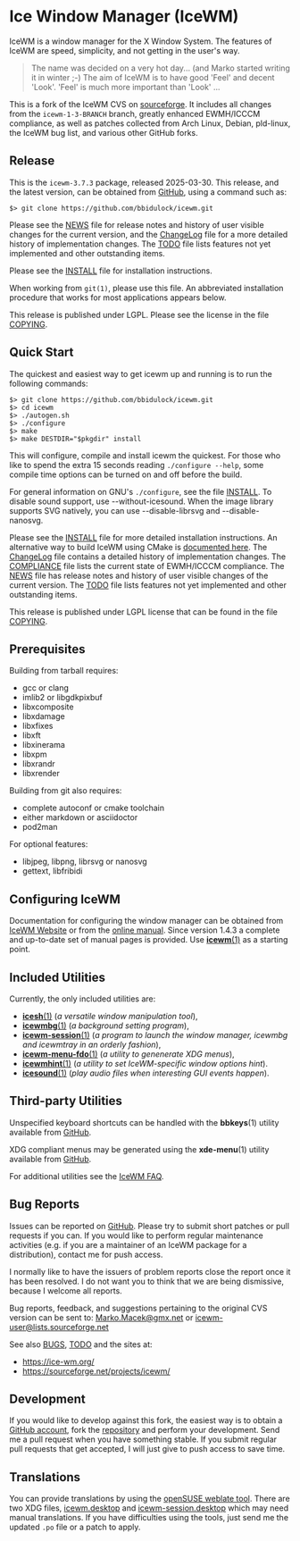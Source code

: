 [icewm -- read me first file.  2025-03-09]: #

Ice Window Manager (IceWM)
==========================

IceWM is a window manager for the X Window System. The features of IceWM are
speed, simplicity, and not getting in the user's way.

> The name was decided on a very hot day... (and Marko started writing it in
> winter ;-)  The aim of IceWM is to have good 'Feel' and decent 'Look'. 'Feel'
> is much more important than 'Look' ...

This is a fork of the IceWM CVS on [sourceforge][12].  It includes all changes
from the `icewm-1-3-BRANCH` branch, greatly enhanced EWMH/ICCCM compliance, as
well as patches collected from Arch Linux, Debian, pld-linux, the IceWM bug
list, and various other GitHub forks.


Release
-------

This is the `icewm-3.7.3` package, released 2025-03-30.  This release, and
the latest version, can be obtained from [GitHub][1], using a command such as:

    $> git clone https://github.com/bbidulock/icewm.git

Please see the [NEWS][3] file for release notes and history of user visible
changes for the current version, and the [ChangeLog][4] file for a more
detailed history of implementation changes.  The [TODO][5] file lists features
not yet implemented and other outstanding items.

Please see the [INSTALL][7] file for installation instructions.

When working from `git(1)`, please use this file.  An abbreviated
installation procedure that works for most applications appears below.

This release is published under LGPL.  Please see the license
in the file [COPYING][9].


Quick Start
-----------

The quickest and easiest way to get icewm up and running is to run the
following commands:

    $> git clone https://github.com/bbidulock/icewm.git
    $> cd icewm
    $> ./autogen.sh
    $> ./configure
    $> make
    $> make DESTDIR="$pkgdir" install

This will configure, compile and install icewm the quickest.  For those who
like to spend the extra 15 seconds reading `./configure --help`, some compile
time options can be turned on and off before the build.

For general information on GNU's `./configure`, see the file [INSTALL][7].
To disable sound support, use --without-icesound. When the image library
supports SVG natively, you can use --disable-librsvg and --disable-nanosvg.

Please see the [INSTALL][7] file for more detailed installation instructions.
An alternative way to build IceWM using CMake is [documented here][19].
The [ChangeLog][4] file contains a detailed history of implementation changes.
The [COMPLIANCE][6] file lists the current state of EWMH/ICCCM compliance.  The
[NEWS][3] file has release notes and history of user visible changes of the
current version.  The [TODO][5] file lists features not yet implemented and
other outstanding items.

This release is published under LGPL license that can be found in the file
[COPYING][9].

Prerequisites
-------------

Building from tarball requires:

 - gcc or clang
 - imlib2 or libgdkpixbuf
 - libxcomposite
 - libxdamage
 - libxfixes
 - libxft
 - libxinerama
 - libxpm
 - libxrandr
 - libxrender

Building from git also requires:

 - complete autoconf or cmake toolchain
 - either markdown or asciidoctor
 - pod2man

For optional features:

  - libjpeg, libpng, librsvg or nanosvg
  - gettext, libfribidi

Configuring IceWM
-----------------

Documentation for configuring the window manager can be obtained from [IceWM
Website][13] or from the [online manual][15].
Since version 1.4.3 a complete and up-to-date set of manual pages is provided.
Use [__icewm__(1)][26] as a starting point.


Included Utilities
------------------

Currently, the only included utilities are:

 - [__icesh__(1)][25] (_a versatile window manipulation tool_),
 - [__icewmbg__(1)][22] (_a background setting program_),
 - [__icewm-session__(1)][27] (_a program to launch the window manager, icewmbg and
   icewmtray in an orderly fashion_),
 - [__icewm-menu-fdo__(1)][24] (_a utility to genenerate XDG menus_),
 - [__icewmhint__(1)][23] (_a utility to set IceWM-specific window options hint_).
 - [__icesound__(1)][21] (_play audio files when interesting GUI events happen_).


Third-party Utilities
---------------------

Unspecified keyboard shortcuts can be handled with the __bbkeys__(1) utility
available from [GitHub][16].

XDG compliant menus may be generated using the __xde-menu__(1) utility
available from [GitHub][20].

For additional utilities see the [IceWM FAQ][14].


Bug Reports
-----------

Issues can be reported on [GitHub][2].  Please try to submit short patches or
pull requests if you can.  If you would like to perform regular maintenance
activities (e.g. if you are a maintainer of an IceWM package for a
distribution), contact me for push access.

I normally like to have the issuers of problem reports close the report once
it has been resolved.  I do not want you to think that we are being dismissive,
because I welcome all reports.

Bug reports, feedback, and suggestions pertaining to the original CVS version
can be sent to: Marko.Macek@gmx.net or icewm-user@lists.sourceforge.net

See also [BUGS][8], [TODO][5] and the sites at:

  - https://ice-wm.org/
  - https://sourceforge.net/projects/icewm/


Development
-----------

If you would like to develop against this fork, the easiest way is to obtain a
[GitHub account][10], fork the [repository][1] and perform your development.
Send me a pull request when you have something stable.  If you submit regular
pull requests that get accepted, I will just give to push access to save time.


Translations
------------

You can provide translations by using the [openSUSE weblate tool][11].
There are two XDG files,
[icewm.desktop][17] and [icewm-session.desktop][18] which may need manual
translations.  If you have difficulties using the tools, just send me the updated
`.po` file or a patch to apply.


[1]: https://github.com/bbidulock/icewm
[2]: https://github.com/bbidulock/icewm/issues
[3]: https://github.com/ice-wm/icewm/blob/3.7.3/NEWS
[4]: https://github.com/ice-wm/icewm/blob/3.7.3/ChangeLog
[5]: https://github.com/ice-wm/icewm/blob/3.7.3/TODO
[6]: https://github.com/ice-wm/icewm/blob/3.7.3/COMPLIANCE
[7]: https://github.com/ice-wm/icewm/blob/3.7.3/INSTALL
[8]: https://github.com/ice-wm/icewm/blob/3.7.3/BUGS
[9]: https://github.com/ice-wm/icewm/blob/3.7.3/COPYING
[10]: https://github.com/
[11]: https://l10n.opensuse.org/projects/icewm/icewm-1-4-branch/
[12]: https://sourceforge.net/projects/icewm/
[13]: https://ice-wm.org/
[14]: https://ice-wm.org/FAQ/
[15]: https://ice-wm.org/manual/
[16]: https://github.com/bbidulock/bbkeys/
[17]: https://github.com/ice-wm/icewm/blob/master/lib/icewm.desktop
[18]: https://github.com/ice-wm/icewm/blob/master/lib/icewm-session.desktop
[19]: https://github.com/ice-wm/icewm/blob/master/INSTALL-cmakebuild.md
[20]: https://github.com/ice-wm/xde-menu/
[21]: https://ice-wm.org/man/icesound
[22]: https://ice-wm.org/man/icewmbg
[23]: https://ice-wm.org/man/icewmhint
[24]: https://ice-wm.org/man/icewm-menu-fdo
[25]: https://ice-wm.org/man/icesh
[26]: https://ice-wm.org/man/icewm
[27]: https://ice-wm.org/man/icewm-session

[ vim: set ft=markdown sw=4 tw=80 nocin nosi fo+=tcqlorn spell: ]: #
